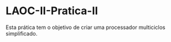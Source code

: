 # LAOC-II-Pratica-II
Esta prática tem o objetivo de criar uma processador multiciclos simplificado.
